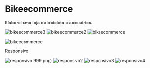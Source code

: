 # Bikeecommerce
Elaborei uma loja de bicicleta e acessórios.

![bikeecommerce3](https://user-images.githubusercontent.com/82785756/151636790-b778b6f8-44f2-43db-b0c5-2207386321f7.png)
![bikeecommerce2](https://user-images.githubusercontent.com/82785756/151636792-94837a91-5915-403c-a7bb-4ef6d50b3625.png)
![bikeecommerce](https://user-images.githubusercontent.com/82785756/151636797-e8d432f0-dca9-4df2-9ae3-f7e44daea.png)

![bikeecommerce](https://user-images.githubusercontent.com/82785756/151637319-f80174b0-2ed3-4038-aa8a-ca308289fe19.png)


Responsivo

![responsivo](https://user-images.githubusercontent.com/82785756/151637045-15eca906-18fc-479a-8468-0117804e4bc4.png)
999.png)
![responsivo2](https://user-images.githubusercontent.com/82785756/151637062-df1ad7ab-277d-4f81-a2b6-7a15b27272e8.png)
![responsivo3](https://user-images.githubusercontent.com/82785756/151637068-e262ef9f-cc9d-4350-bb21-385cd04f0aee.png)
![responsivo4](https://user-images.githubusercontent.com/82785756/151637073-569c9226-734c-4fdd-8f01-08747ca23de6.png)

